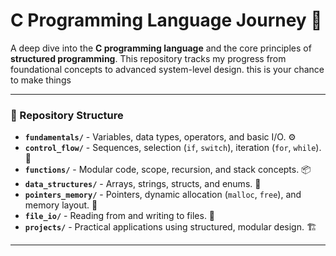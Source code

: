 # C Programming Language Journey 🚀

A deep dive into the **C programming language** and the core principles of **structured programming**. This repository tracks my progress from foundational concepts to advanced system-level design. this is your chance to make things

---

### 📂 Repository Structure

- **`fundamentals/`** - Variables, data types, operators, and basic I/O. ⚙️
- **`control_flow/`** - Sequences, selection (`if`, `switch`), iteration (`for`, `while`). 🔁
- **`functions/`** - Modular code, scope, recursion, and stack concepts. 📦
- **`data_structures/`** - Arrays, strings, structs, and enums. 🧰
- **`pointers_memory/`** - Pointers, dynamic allocation (`malloc`, `free`), and memory layout. 🧠
- **`file_io/`** - Reading from and writing to files. 📁
- **`projects/`** - Practical applications using structured, modular design. 🏗️

---
